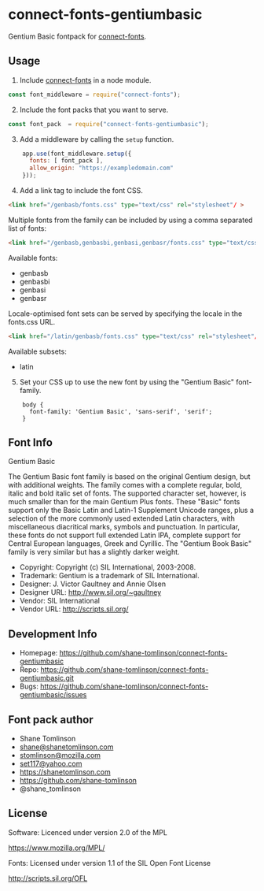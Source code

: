 # connect-fonts-gentiumbasic

Gentium Basic fontpack for [connect-fonts](https://github.com/shane-tomlinson/connect-fonts).

## Usage

1. Include [connect-fonts](https://github.com/shane-tomlinson/connect-fonts) in a node module.
```js
const font_middleware = require("connect-fonts");
```

2. Include the font packs that you want to serve.
```js
const font_pack  = require("connect-fonts-gentiumbasic");
```

3. Add a middleware by calling the `setup` function.
```js
    app.use(font_middleware.setup({
      fonts: [ font_pack ],
      allow_origin: "https://exampledomain.com"
    }));
```

4. Add a link tag to include the font CSS.
```html
<link href="/genbasb/fonts.css" type="text/css" rel="stylesheet"/ >
```

Multiple fonts from the family can be included by using a comma separated list of fonts:
```html
<link href="/genbasb,genbasbi,genbasi,genbasr/fonts.css" type="text/css" rel="stylesheet"/ >
```

Available fonts:
* genbasb
* genbasbi
* genbasi
* genbasr

Locale-optimised font sets can be served by specifying the locale in the fonts.css URL.
```html
<link href="/latin/genbasb/fonts.css" type="text/css" rel="stylesheet"/ >
```

Available subsets:
* latin

5. Set your CSS up to use the new font by using the "Gentium Basic" font-family.
```
    body {
      font-family: 'Gentium Basic', 'sans-serif', 'serif';
    }
```

## Font Info
Gentium Basic

The Gentium Basic font family is based on the original Gentium design, but with additional weights. The family comes with a complete regular, bold, italic and bold italic set of fonts. The supported character set, however, is much smaller than for the main Gentium Plus fonts. These "Basic" fonts support only the Basic Latin and Latin-1 Supplement Unicode ranges, plus a selection of the more commonly used extended Latin characters, with miscellaneous diacritical marks, symbols and punctuation. In particular, these fonts do not support full extended Latin IPA, complete support for Central European languages, Greek and Cyrillic. The "Gentium Book Basic" family is very similar but has a slightly darker weight.

* Copyright: Copyright (c) SIL International, 2003-2008.
* Trademark: Gentium is a trademark of SIL International.
* Designer: J. Victor Gaultney and Annie Olsen
* Designer URL: http://www.sil.org/~gaultney
* Vendor: SIL International
* Vendor URL: http://scripts.sil.org/

## Development Info
* Homepage: https://github.com/shane-tomlinson/connect-fonts-gentiumbasic
* Repo: https://github.com/shane-tomlinson/connect-fonts-gentiumbasic.git
* Bugs: https://github.com/shane-tomlinson/connect-fonts-gentiumbasic/issues

## Font pack author
* Shane Tomlinson
* shane@shanetomlinson.com
* stomlinson@mozilla.com
* set117@yahoo.com
* https://shanetomlinson.com
* https://github.com/shane-tomlinson
* @shane_tomlinson


## License

Software: Licenced under version 2.0 of the MPL

  https://www.mozilla.org/MPL/

Fonts: Licensed under version 1.1 of the SIL Open Font License

  http://scripts.sil.org/OFL

